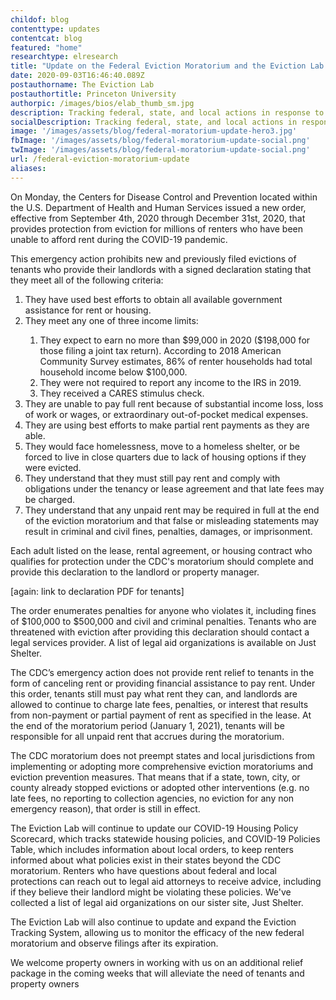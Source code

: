 ```yaml
---
childof: blog
contenttype: updates
contentcat: blog
featured: "home"
researchtype: elresearch
title: "Update on the Federal Eviction Moratorium and the Eviction Lab's COVID-19 Projects"
date: 2020-09-03T16:46:40.089Z
postauthorname: The Eviction Lab
postauthortitle: Princeton University
authorpic: /images/bios/elab_thumb_sm.jpg
description: Tracking federal, state, and local actions in response to the pandemic.
socialDescription: Tracking federal, state, and local actions in response to the pandemic.  
image: '/images/assets/blog/federal-moratorium-update-hero3.jpg'
fbImage: '/images/assets/blog/federal-moratorium-update-social.png'
twImage: '/images/assets/blog/federal-moratorium-update-social.png'
url: /federal-eviction-moratorium-update
aliases:
---
```


On Monday, the Centers for Disease Control and Prevention located within the U.S. Department of Health and Human Services issued a new order, effective from September 4th, 2020 through December 31st, 2020, that provides protection from eviction for millions of renters who have been unable to afford rent during the COVID-19 pandemic. 

This emergency action prohibits new and previously filed evictions of tenants who provide their landlords with a signed declaration stating that they meet all of the following criteria: 

<ol>
  <li>They have used best efforts to obtain all available government assistance for rent or housing.</li>
  <li>They meet any one of three income limits:</li>
  <ol>
    <li>They expect to earn no more than $99,000 in 2020 ($198,000 for those filing a joint tax return). According to 2018 American Community Survey estimates, 86% of renter households had total household income below $100,000.</li>
    <li>They were not required to report any income to the IRS in 2019.</li>
    <li>They received a CARES stimulus check.</li>
  </ol>
  <li>They are unable to pay full rent because of substantial income loss, loss of work or wages, or extraordinary out-of-pocket medical expenses.</li>
  <li>They are using best efforts to make partial rent payments as they are able.</li>
  <li>They would face homelessness, move to a homeless shelter, or be forced to live in close quarters due to lack of housing options if they were evicted.</li>
  <li>They understand that they must still pay rent and comply with obligations under the tenancy or lease agreement and that late fees may be charged.</li>
  <li>They understand that any unpaid rent may be required in full at the end of the eviction moratorium and that false or misleading statements may result in criminal and civil fines, penalties, damages, or imprisonment.</li>
</ol>

Each adult listed on the lease, rental agreement, or housing contract who qualifies for protection under the CDC's moratorium should complete and provide this declaration to the landlord or property manager.
 
[again: link to declaration PDF for tenants]

The order enumerates penalties for anyone who violates it, including fines of $100,000 to $500,000 and civil and criminal penalties. Tenants who are threatened with eviction after providing this declaration should contact a legal services provider. A list of legal aid organizations is available on Just Shelter. 

The CDC’s emergency action does not provide rent relief to tenants in the form of canceling rent or providing financial assistance to pay rent. Under this order, tenants still must pay what rent they can, and landlords are allowed to continue to charge late fees, penalties, or interest that results from non-payment or partial payment of rent as specified in the lease. At the end of the moratorium period (January 1, 2021), tenants will be responsible for all unpaid rent that accrues during the moratorium. 

The CDC moratorium does not preempt states and local jurisdictions from implementing or adopting more comprehensive eviction moratoriums and eviction prevention measures. That means that if a state, town, city, or county already stopped evictions or adopted other interventions (e.g. no late fees, no reporting to collection agencies, no eviction for any non emergency reason), that order is still in effect. 

The Eviction Lab will continue to update our COVID-19 Housing Policy Scorecard, which tracks statewide housing policies, and COVID-19 Policies Table, which includes information about local orders, to keep renters informed about what policies exist in their states beyond the CDC moratorium. Renters who have questions about federal and local protections can reach out to legal aid attorneys to receive advice, including if they believe their landlord might be violating these policies. We've collected a list of legal aid organizations on our sister site, Just Shelter. 

The Eviction Lab will also continue to update and expand the Eviction Tracking System, allowing us to monitor the efficacy of the new federal moratorium and observe filings after its expiration. 

We welcome property owners in working with us on an additional relief package in the coming weeks that will alleviate the need of tenants and property owners

